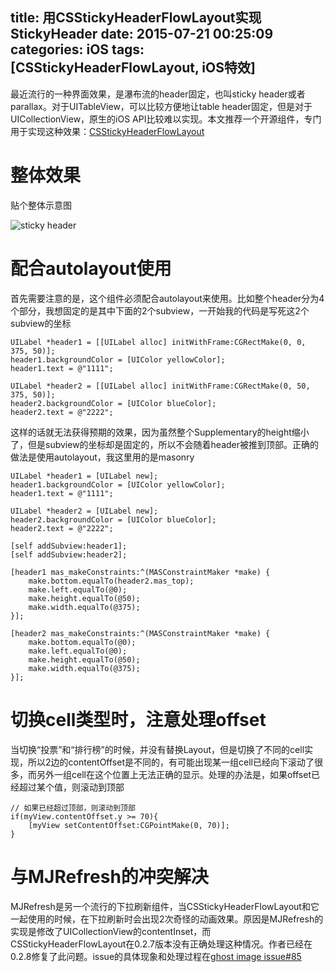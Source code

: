 title: 用CSStickyHeaderFlowLayout实现StickyHeader
date: 2015-07-21 00:25:09
categories: iOS
tags: [CSStickyHeaderFlowLayout, iOS特效]
---
最近流行的一种界面效果，是瀑布流的header固定，也叫sticky header或者parallax。对于UITableView，可以比较方便地让table header固定，但是对于UICollectionView，原生的iOS API比较难以实现。本文推荐一个开源组件，专门用于实现这种效果：[CSStickyHeaderFlowLayout](https://github.com/jamztang/CSStickyHeaderFlowLayout)
<!--more-->

# 整体效果

贴个整体示意图

![sticky header](http://kypic.oss-cn-hangzhou.aliyuncs.com/blog_pic_1.jpg)

# 配合autolayout使用

首先需要注意的是，这个组件必须配合autolayout来使用。比如整个header分为4个部分，我想固定的是其中下面的2个subview，一开始我的代码是写死这2个subview的坐标

```
UILabel *header1 = [[UILabel alloc] initWithFrame:CGRectMake(0, 0, 375, 50)];
header1.backgroundColor = [UIColor yellowColor];
header1.text = @"1111";

UILabel *header2 = [[UILabel alloc] initWithFrame:CGRectMake(0, 50, 375, 50)];
header2.backgroundColor = [UIColor blueColor];
header2.text = @"2222";
```

这样的话就无法获得预期的效果，因为虽然整个Supplementary的height缩小了，但是subview的坐标却是固定的，所以不会随着header被推到顶部。正确的做法是使用autolayout，我这里用的是masonry

```
UILabel *header1 = [UILabel new];
header1.backgroundColor = [UIColor yellowColor];
header1.text = @"1111";
        
UILabel *header2 = [UILabel new];
header2.backgroundColor = [UIColor blueColor];
header2.text = @"2222";

[self addSubview:header1];
[self addSubview:header2];

[header1 mas_makeConstraints:^(MASConstraintMaker *make) {
    make.bottom.equalTo(header2.mas_top);
    make.left.equalTo(@0);
    make.height.equalTo(@50);
    make.width.equalTo(@375);
}];
        
[header2 mas_makeConstraints:^(MASConstraintMaker *make) {
    make.bottom.equalTo(@0);
    make.left.equalTo(@0);
    make.height.equalTo(@50);
    make.width.equalTo(@375);
}];
```

# 切换cell类型时，注意处理offset

当切换“投票”和“排行榜”的时候，并没有替换Layout，但是切换了不同的cell实现，所以2边的contentOffset是不同的，有可能出现某一组cell已经向下滚动了很多，而另外一组cell在这个位置上无法正确的显示。处理的办法是，如果offset已经超过某个值，则滚动到顶部

```
// 如果已经超过顶部，则滚动到顶部
if(myView.contentOffset.y >= 70){
    [myView setContentOffset:CGPointMake(0, 70)];
}
```

# 与MJRefresh的冲突解决

MJRefresh是另一个流行的下拉刷新组件，当CSStickyHeaderFlowLayout和它一起使用的时候，在下拉刷新时会出现2次奇怪的动画效果。原因是MJRefresh的实现是修改了UICollectionView的contentInset，而CSStickyHeaderFlowLayout在0.2.7版本没有正确处理这种情况。作者已经在0.2.8修复了此问题。issue的具体现象和处理过程在[ghost image issue#85](https://github.com/jamztang/CSStickyHeaderFlowLayout/issues/85)